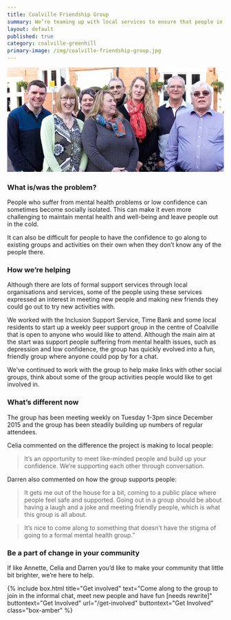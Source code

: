 ```yaml
---
title: Coalville Friendship Group
summary: We’re teaming up with local services to ensure that people in Coalville can stay connected in informal social groups.
layout: default
published: true
category: coalville-greenhill
primary-image: /img/coalville-friendship-group.jpg
---
```


![Members of Coalville Friendship Group](/img/coalville-friendship-group.jpg)

### What is/was the problem? 

People who suffer from mental health problems or low confidence can sometimes become socially isolated. This can make it even more challenging to maintain mental health and well-being and leave people out in the cold. 

It can also be difficult for people to have the confidence to go along to existing groups and activities on their own when they don’t know any of the people there. 

### How we’re helping 

Although there are lots of formal support services through local organisations and services, some of the people using these services expressed an interest in meeting new people and making new friends they could go out to try new activities with.

We worked with the Inclusion Support Service, Time Bank and some local residents to start up a weekly peer support group in the centre of Coalville that is open to anyone who would like to attend. Although the main aim at the start was support people suffering from mental health issues, such as depression and low confidence, the group has quickly evolved into a fun, friendly group where anyone could pop by for a chat. 

We’ve continued to work with the group to help make links with other social groups, think about some of the group activities people would like to get involved in.

### What’s different now 

The group has been meeting weekly on Tuesday 1-3pm since December 2015 and the group has been steadily building up numbers of regular attendees. 

Celia commented on the difference the project is making to local people:

> It’s an opportunity to meet like-minded people and build up your confidence. We’re supporting each other through conversation.

Darren also commented on how the group supports people:

> It gets me out of the house for a bit, coming to a public place where people feel safe and supported. Going out in a group should be about having a laugh and a joke and meeting friendly people, which is what this group is all about.

> It’s nice to come along to something that doesn’t have the stigma of going to a formal mental health group.”

### Be a part of change in your community

If like Annette, Celia and Darren you’d like to make your community that little bit brighter, we’re here to help.

{% include box.html title="Get involved" text="Come along to the group to join in the informal chat, meet new people and have fun [needs rewrite]" buttontext="Get Involved" url="/get-involved" buttontext="Get Involved" class="box-amber"  %}
 